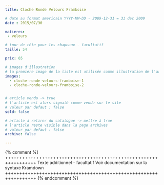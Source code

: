 ```yaml
---
title: Cloche Ronde Velours Framboise

# date au format americain YYYY-MM-DD - 2009-12-31 = 31 dec 2009
date : 2015/07/30

matieres:
 - velours

# tour de tête pour les chapeaux - facultatif
taille: 54

prix: 65

# images d'illustration
# la première image de la liste est utilisée comme illustration de l'article dans les pages de listing.
images:
  - cloche-ronde-velours-framboise-1
  - cloche-ronde-velours-framboise-2


# article vendu -> true
# l'article est alors signalé comme vendu sur le site
# valeur par defaut : false
sold: false

# article à retirer du catalogue -> mettre à true
# l'article reste visible dans la page archives
# valeur par defaut : false
archive: false

---
```

{% comment %} +++++++++++++++++++++++++++++++++++++++++++++++++++++++++++++++++
              Texte additionnel - facultatif
              Voir documentation sur la syntaxe Kramdown
+++++++++++++++++++++++++++++++++++++++++++++++++++++++++++++++++ {% endcomment %}
